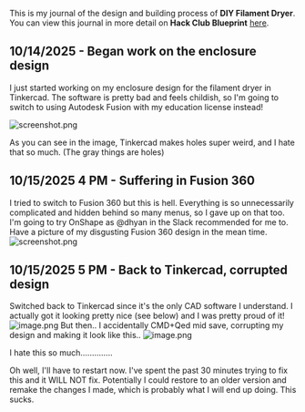 <!--
  ===================    !!READ THIS NOTICE!!   ====================
  DO NOT edit this file manually. Your changes WILL BE OVERWRITTEN!
  This journal is auto generated and updated by Hack Club Blueprint.
  To edit this file, please edit your journal entries on Blueprint.
  ==================================================================
-->

This is my journal of the design and building process of **DIY Filament Dryer**.  
You can view this journal in more detail on **Hack Club Blueprint** [here](https://blueprint.hackclub.com/projects/512).


## 10/14/2025 - Began work on the enclosure design  

I just started working on my enclosure design for the filament dryer in Tinkercad. The software is pretty bad and feels childish, so I'm going to switch to using Autodesk Fusion with my education license instead!

![screenshot.png](https://blueprint.hackclub.com/user-attachments/blobs/proxy/eyJfcmFpbHMiOnsiZGF0YSI6MjI3NiwicHVyIjoiYmxvYl9pZCJ9fQ==--efb10013792b53c3e677267526b4f43377f9a5c2/taxfraud.png)


As you can see in the image, Tinkercad makes holes super weird, and I hate that so much. (The gray things are holes)  

## 10/15/2025 4 PM - Suffering in Fusion 360  

I tried to switch to Fusion 360 but this is hell. Everything is so unnecessarily complicated and hidden behind so many menus, so I gave up on that too. I'm going to try OnShape as @dhyan in the Slack recommended for me to. Have a picture of my disgusting Fusion 360 design in the mean time.![screenshot.png](https://blueprint.hackclub.com/user-attachments/blobs/proxy/eyJfcmFpbHMiOnsiZGF0YSI6MjM5NywicHVyIjoiYmxvYl9pZCJ9fQ==--46951937986e0e314e7f1d962636ca42b046bb18/taxfraud.png)
  

## 10/15/2025 5 PM - Back to Tinkercad, corrupted design  

Switched back to Tinkercad since it's the only CAD software I understand. I actually got it looking pretty nice (see below) and I was pretty proud of it!
![image.png](https://blueprint.hackclub.com/user-attachments/blobs/proxy/eyJfcmFpbHMiOnsiZGF0YSI6MjQwNiwicHVyIjoiYmxvYl9pZCJ9fQ==--3036d0aa7a10ec17f92a4148a867e8ccf3551e25/image.png)
But then.. I accidentally CMD+Qed mid save, corrupting my design and making it look like this..
![image.png](https://blueprint.hackclub.com/user-attachments/blobs/proxy/eyJfcmFpbHMiOnsiZGF0YSI6MjQwNywicHVyIjoiYmxvYl9pZCJ9fQ==--ddc4fbbf5fb0f69ace6ed9d5cf722c68102fe4a7/taxfraud.png)

I hate this so much..............

Oh well, I'll have to restart now. I've spent the past 30 minutes trying to fix this and it WILL NOT fix. Potentially I could restore to an older version and remake the changes I made, which is probably what I will end up doing. This sucks.  

